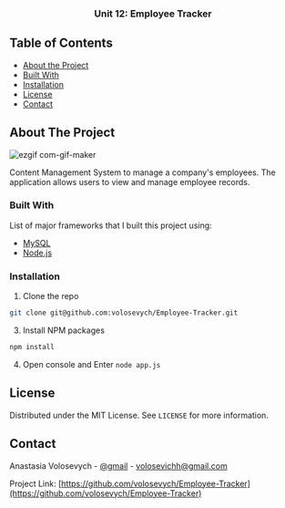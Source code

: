 <p align="center">
  <h3 align="center">Unit 12: Employee Tracker</h3>

<!-- TABLE OF CONTENTS -->
## Table of Contents

* [About the Project](#about-the-project)
* [Built With](#built-with)
* [Installation](#installation)
* [License](#license)
* [Contact](#contact)

<!-- ABOUT THE PROJECT -->
## About The Project

![ezgif com-gif-maker](https://user-images.githubusercontent.com/66918031/96641759-703eba00-12e2-11eb-91ce-71ae699dd96b.gif)

Content Management System to manage a company's employees. The application allows users to view and manage employee records.

### Built With
List of major frameworks that I built this project using:

* [MySQL](https://www.mysql.com/)
* [Node.js](https://nodejs.org/en/)

### Installation

1. Clone the repo
```sh
git clone git@github.com:volosevych/Employee-Tracker.git
```
3. Install NPM packages
```sh
npm install
```
4. Open console and Enter `node app.js`

<!-- LICENSE -->
## License

Distributed under the MIT License. See `LICENSE` for more information.



<!-- CONTACT -->
## Contact

Anastasia Volosevych - [@gmail](gmail.com) - volosevichh@gmail.com

Project Link: [https://github.com/volosevych/Employee-Tracker](https://github.com/volosevych/Employee-Tracker)
